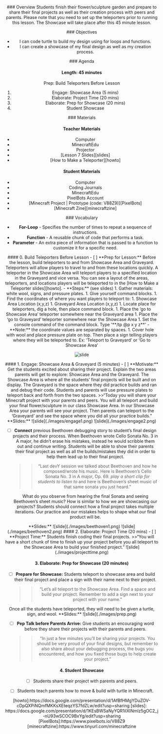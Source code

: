 <header title='Showcase' subtitle='Lesson 7'/>

<notable>

<iconp src='/icons/activity.png'>### Overview</iconp>
Students finish their flower/sculpture garden and prepare to share their final projects as well as their creation process with peers and parents. Please note that you need to set up the teleporters prior to running this lesson. The Showcase will take place after this 45 minute lesson.

<iconp src='/icons/objectives.png'>### Objectives</iconp>
- I can code turtle to build my design using for loops and functions.
- I can create a showcase of my final design as well as my creation process.

<iconp src='/icons/agenda.png'>### Agenda</iconp>

#### Length: 45 minutes
Prep: Build Teleporters Before Lesson
1. Engage: Showcase Area (5 mins)
2. Elaborate: Project Time (20 mins)
3. Elaborate: Prep for Showcase (20 mins)
4. Student Showcase


<note>

<iconp src='/icons/materials.png'>### Materials</iconp>

#### Teacher Materials
- Computer
- MinecraftEdu
- Projector
- [Lesson 7 Slides][slides]
- [How to Make a Teleporter][howto]

#### Student Materials
- Computer
- Coding Journals
- MinecraftEdu
- PixelBots Account
- [Minecraft Project | Prototype (code: V88Z9)][PixelBots]
- [Minecraft Zine][minecraftzine]

<iconp src='/icons/vocab.png'>### Vocabulary</iconp>
- **For-Loop** - Specifies the number of times to repeat a sequence of instructions.
- **Function** -  A reusable chunk of code that performs a task.
- **Parameter** - An extra piece of information that is passed to a function to customize it for a specific need.

</note>
<pagebreak/>
#### 0. Build Teleporters Before Lesson
- [ ] **Prep for Lesson:** Before the lesson, build teleporters to and from Showcase Area and Graveyard. Teleporters will allow players to travel to and from these locations quickly. A teleporter in the Showcase Area will teleport players to a specified location in the Graveyard and vice versa. You can see a layout of the areas, teleporters, and locations players will be teleported to in the [How to Make a Teleporter slides][howto].
  - **Steps:** (see slides)
    1. Gather materials: white wool, signs, and pressure plates.
    1. Give yourself command blocks.
    1. Find the coordinates of where you want players to teleport to:
      1. Showcase Area Location (x,y,z)
      1. Graveyard Area Location (x,y,z)
    1. Locate place for teleporters, dig a hole, then place command block.
      1. Place the ‘go to Showcase Area’ teleporter somewhere near the Graveyard area
      1. Place the ‘go to Graveyard’ teleporter somewhere near the Showcase Area
    1. Set the console command of the command block. Type '**/tp @p x y z**'
      - **Note:** the coordinate values are separated by spaces.
    1. Cover hole with wool and place pressure plate on top. Then place a sign telling players where they will be teleported to. Ex: ‘Teleport to Graveyard’ or ‘Go to Showcase Area’

![slide](./images/tpslides.png)


<pagebreak/>
#### 1. Engage: Showcase Area & Graveyard (5 minutes)
- [ ] **Motivate:** Get the students excited about sharing their project. Explain the two areas parents will get to explore: Showcase Area and the Graveyard. The Showcase Area is where all the students’ final projects will be built and on display. The Graveyard is the space where they did practice builds and ran and debug their code. Students and parents will use pressure plates to teleport back and forth from the two spaces.
  >>“Today you will share your Minecraft project with your parents and peers. You will all teleport and build your final flower/sculpture in our class Showcase Area. In our Showcase Area your parents will see your project. Then parents can teleport to the ‘Graveyard’  and see the space where you did all your practice builds.”

<note>
**Slides:**
![slide](./images/engage1.png)
![slide](./images/engage2.png)
</note>


- [ ] **Connect** previous Beethoven debugging story to student’s final design projects and their process. When Beethoven wrote Cello Sonata No. 3 in A major, he didn’t erase his mistakes, instead he would scribble them out and continue writing. Students will be able to show their parents their final project as well as all the builds/mistakes they did in order to help them lead up to their final project.
  >>“Last devY session we talked about Beethoven and how he composed/wrote his music. Here is Beethoven’s Cello Sonata No. 3 in A major, Op. 69. *play a short clip for students to listen to* and here is Beethoven’s sheet music of that same sonata you just heard.”

  <iconp type="question">What do you observe from hearing the final Sonata and seeing Beethoven’s sheet music?</iconp>
  <iconp type="question">How is similar to how we are showcasing our projects?</iconp>
  <iconp type="answer">Students should connect how a final project takes multiple iterations. Our practice and our mistakes helps to shape what our final product will be.</iconp>

<note>
**Slides:**
![slide](./images/beethoven1.png)
![slide](./images/beethoven2.png)
</note>

<pagebreak/>
#### 2. Elaborate: Project Time (20 mins)
- [ ] **Project Time:** Students finish coding their final projects.
  >>“You will have a short chunk of time to finish up your project before you all teleport to the Showcase Area to build your finished project.”

<note>
![slide](./images/projecttime.png)
</note>

#### 3. Elaborate: Prep for Showcase (20 minutes)
- [ ] **Prepare for Showcase:** Students teleport to showcase area and build their final project and place a sign with their name next to their project.
	>>“Let’s all teleport to the Showcase Area. Find a space and build your project. Remember to add a sign next to your project with your name.”


<note type="tip">
Once all the students have teleported, they will need to be given a turtle, sign, and wool.
**Slides:**
![slide](./images/prep.png)
</note>

- [ ] **Pep Talk before Parents Arrive:** Give students an encouraging word before they share their projects with their parents and peers.
	>>“In just a few minutes you’ll be sharing your projects. You should be very proud of your final designs, but remember to also share about your debugging process, the bugs you encountered, and how you fixed those bugs to help create your project.”


#### 4. Student Showcase
- [ ] Students share their project with parents and peers.
- [ ] Students teach parents how to move & build with turtle in Minecraft.


</notable>
[howto]:https://docs.google.com/presentation/d/1AfBfHMgYDuZOV-cDpQXPiNQmfMKKsXEteqzYS7fdZLw/edit?usp=sharing
[slides]: https://docs.google.com/presentation/d/1KEsBWSaNyYQR1ilXINmlz5gOC2_j-nU93wSCOC9BxYg/edit?usp=sharing
[PixelBots]:https://www.pixelbots.io/V88Z9
[minecraftzine]:https://www.tinyurl.com/minecraftzine
